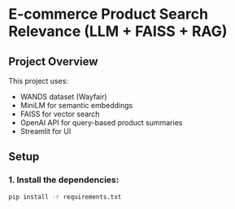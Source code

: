 # E-commerce Product Search Relevance (LLM + FAISS + RAG)

## Project Overview

This project uses:
- WANDS dataset (Wayfair)
- MiniLM for semantic embeddings
- FAISS for vector search
- OpenAI API for query-based product summaries
- Streamlit for UI

## Setup

### 1. Install the dependencies:
```bash
pip install -r requirements.txt
